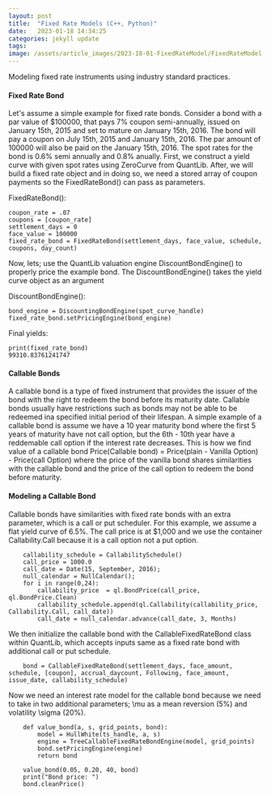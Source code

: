 ```yaml
---
layout: post
title:  "Fixed Rate Models (C++, Python)"
date:   2023-01-18 14:34:25
categories: jekyll update
tags: 
image: /assets/article_images/2023-18-01-FixedRateModel/FixedRateModel.jpg
---
```

Modeling fixed rate instruments using industry standard practices.

#### Fixed Rate Bond
Let's assume a simple example for fixed rate bonds. Consider a bond with a par value of $100000, that pays 7% coupon semi-annually, issued on January 15th, 2015 and set to mature on January 15th, 2016. The bond will pay a coupon on July 15th, 2015 and January 15th, 2016. The par amount of 100000 will also be paid on the January 15th, 2016. The spot rates for the bond is 0.6% semi annually and 0.8% anually. 
First, we construct a yield curve with given spot rates using ZeroCurve from QuantLib. After, we will build a fixed rate object and in doing so, we need a stored array of coupon payments so the FixedRateBond() can pass as parameters. 

FixedRateBond():

    coupon_rate = .07
    coupons = [coupon_rate]
    settlement_days = 0
    face_value = 100000
    fixed_rate_bond = FixedRateBond(settlement_days, face_value, schedule, coupons, day_count)

Now, lets; use the QuantLib valuation engine DiscountBondEngine() to properly price the example bond. The DiscountBondEngine() takes the yield curve object as an argument

DiscountBondEngine():

    bond_engine = DiscountingBondEngine(spot_curve_handle)
    fixed_rate_bond.setPricingEngine(bond_engine)

Final yields:

    print(fixed_rate_bond)
    99310.83761241747
    

#### Callable Bonds
A callable bond is a type of fixed instrument that provides the issuer of the bond with the right to redeem the bond before its maturity date. Callable bonds usually have restrictions such as bonds may not be able to be redeemed ina specified initial period of their lifespan. A simple example of a callable bond is assume we have a 10 year maturity bond where the first 5 years of maturity have not call option, but the 6th - 10th year have a reddemable call option if the interest rate decreases. This is how we find value of a callable bond Price(Callable bond) = Price(plain - Vanilla Option) - Price(call Option) where the price of the vanilla bond shares similarities with the callable bond and the price of the call option to redeem the bond before maturity.

#### Modeling a Callable Bond
Callable bonds have similarities with fixed rate bonds with an extra parameter, which is a call or put scheduler. For this example, we assume a flat yield curve of 6.5%. The call price is at $1,000 and we use the container Callability.Call because it is a call option not a put option.

        callability_schedule = CallabilitySchedule()
        call_price = 1000.0
        call_date = Date(15, September, 2016); 
        null_calendar = NullCalendar();
        for i in range(0,24):
            callability_price  = ql.BondPrice(call_price, ql.BondPrice.Clean)
            callability_schedule.append(ql.Callability(callability_price, Callability.Call, call_date))
            call_date = null_calendar.advance(call_date, 3, Months)
            
We then initialize the callable bond with the CallableFixedRateBond class within QuantLib, which accepts inputs same as a fixed rate bond with additional call or put schedule.
        
        bond = CallableFixedRateBond(settlement_days, face_amount, schedule, [coupon], accrual_daycount, Following, face_amount, issue_date, callability_schedule)
        
Now we need an interest rate model for the callable bond because we need to take in two additional parameters; \mu as a mean reversion (5%) and volatility \sigma (20%). 

        
        def value_bond(a, s, grid_points, bond): 
            model = HullWhite(ts_handle, a, s)
            engine = TreeCallableFixedRateBondEngine(model, grid_points) 
            bond.setPricingEngine(engine)
            return bond
            
        value_bond(0.05, 0.20, 40, bond) 
        print("Bond price: ")
        bond.cleanPrice()




        
        
        
        
        
        
        
        
        
        
        
        
        
        
